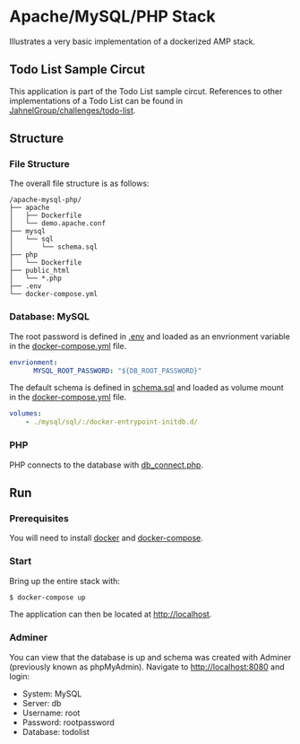# Apache/MySQL/PHP Stack

Illustrates a very basic implementation of a dockerized AMP stack.

## Todo List Sample Circut

This application is part of the Todo List sample circut. References to other implementations of a Todo List can be found in [JahnelGroup/challenges/todo-list](https://github.com/JahnelGroup/challenges/tree/master/todo-list).

## Structure

### File Structure

The overall file structure is as follows:

```text
/apache-mysql-php/
├── apache
│   ├── Dockerfile
│   └── demo.apache.conf
├── mysql
│   └── sql
│       └── schema.sql
├── php
│   └── Dockerfile
├── public_html
│   └── *.php
├── .env
└── docker-compose.yml
```

### Database: MySQL

The root password is defined in [.env](./.env) and loaded as an envrionment variable in the [docker-compose.yml](./docker-compose.yml) file.

```yml
envrionment:
      MYSQL_ROOT_PASSWORD: "${DB_ROOT_PASSWORD}"
```

The default schema is defined in [schema.sql](./mysql/sql/schema.sql) and loaded as volume mount in the [docker-compose.yml](./docker-compose.yml) file.

```yml
volumes:
    - ./mysql/sql/:/docker-entrypoint-initdb.d/
```

### PHP
PHP connects to the database with [db_connect.php](./public_html/db_connect.php).

## Run

### Prerequisites

You will need to install [docker](https://docs.docker.com/install/) and [docker-compose](https://docs.docker.com/compose/install).

### Start

Bring up the entire stack with:

```bash
$ docker-compose up
```

The application can then be located at [http://localhost](http://localhost).

### Adminer

You can view that the database is up and schema was created with Adminer (previously known as phpMyAdmin). Navigate to [http://localhost:8080](http://localhost:8080) and login:

* System: MySQL
* Server: db
* Username: root
* Password: rootpassword
* Database: todolist
